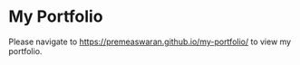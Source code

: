 # My Portfolio
Please navigate to https://premeaswaran.github.io/my-portfolio/ to view my portfolio.
